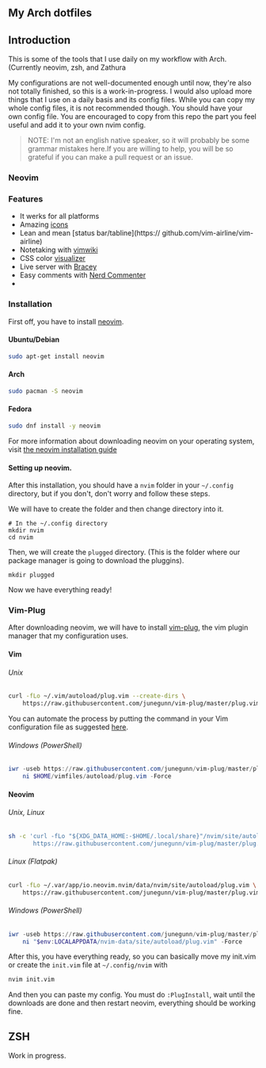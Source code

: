 ## My Arch dotfiles

## Introduction

This is some of the tools that I use daily on my workflow with Arch. (Currently neovim, zsh, and Zathura

My configurations are not well-documented enough until now, they're also not totally finished, so this is a work-in-progress. I would also upload more things that I use on a daily basis and its config files. While you can copy my whole config files, it is not recommended though. You should have your own config file. You are encouraged to copy from this repo the part you feel useful and add it to your own nvim config. 

>NOTE: I'm not an english native speaker, so it will probably be some grammar mistakes here.If you are willing to help, you will be so grateful if you can make a pull request or an issue.

### Neovim

### Features
* It werks for all platforms
* Amazing [icons](https://github.com/ryanoasis/vim-devicons)
* Lean and mean [status bar/tabline](https:// github.com/vim-airline/vim-airline)
* Notetaking with [vimwiki](https://github.com/vimwiki/vimwiki)
* CSS color [visualizer](https://github.com/chrisbra/Colorizer)
* Live server with [Bracey](https://github.com/turbio/bracey.vim)
* Easy comments with [Nerd Commenter](https://github.com/preservim/nerdcommenter)
*  
### Installation
First off, you have to install [neovim](https://neovim.io/).

#### Ubuntu/Debian
```bash
sudo apt-get install neovim
```
#### Arch
```bash
sudo pacman -S neovim
```
#### Fedora
```bash
sudo dnf install -y neovim 
```

For more information about downloading neovim on your operating system, visit [the neovim installation guide](https://github.com/neovim/neovim/wiki/Installing-Neovim)

#### Setting up neovim. 

After this installation, you should have a `nvim` folder in your `~/.config` directory, but if you don't, don't worry and follow these steps.

We will have to create the folder and then change directory into it.

```shell 
# In the ~/.config directory
mkdir nvim
cd nvim
```
Then, we will create the `plugged` directory. (This is the folder where our package manager is going to download the pluggins).
```shell
mkdir plugged
```

Now we have everything ready!
### Vim-Plug

After downloading neovim, we will have to install [vim-plug](https://github.com/junegunn/vim-plug), the vim plugin manager that my configuration uses.

#### Vim

###### Unix

```sh
curl -fLo ~/.vim/autoload/plug.vim --create-dirs \
    https://raw.githubusercontent.com/junegunn/vim-plug/master/plug.vim
```

You can automate the process by putting the command in your Vim configuration
file as suggested [here][auto].

[auto]: https://github.com/junegunn/vim-plug/wiki/tips#automatic-installation

###### Windows (PowerShell)

```powershell
iwr -useb https://raw.githubusercontent.com/junegunn/vim-plug/master/plug.vim |`
    ni $HOME/vimfiles/autoload/plug.vim -Force
```

#### Neovim

###### Unix, Linux

```sh
sh -c 'curl -fLo "${XDG_DATA_HOME:-$HOME/.local/share}"/nvim/site/autoload/plug.vim --create-dirs \
       https://raw.githubusercontent.com/junegunn/vim-plug/master/plug.vim'
```

###### Linux (Flatpak)

```sh
curl -fLo ~/.var/app/io.neovim.nvim/data/nvim/site/autoload/plug.vim \
    https://raw.githubusercontent.com/junegunn/vim-plug/master/plug.vim
```

###### Windows (PowerShell)

```powershell
iwr -useb https://raw.githubusercontent.com/junegunn/vim-plug/master/plug.vim |`
    ni "$env:LOCALAPPDATA/nvim-data/site/autoload/plug.vim" -Force
```

After this, you have everything ready, so you can basically move my init.vim or create the `init.vim` file at `~/.config/nvim` with
```sh
nvim init.vim
```
And then you can paste my config. You must do `:PlugInstall`, wait until the downloads are done and then restart neovim, everything should be working fine.

## ZSH

Work in progress.

